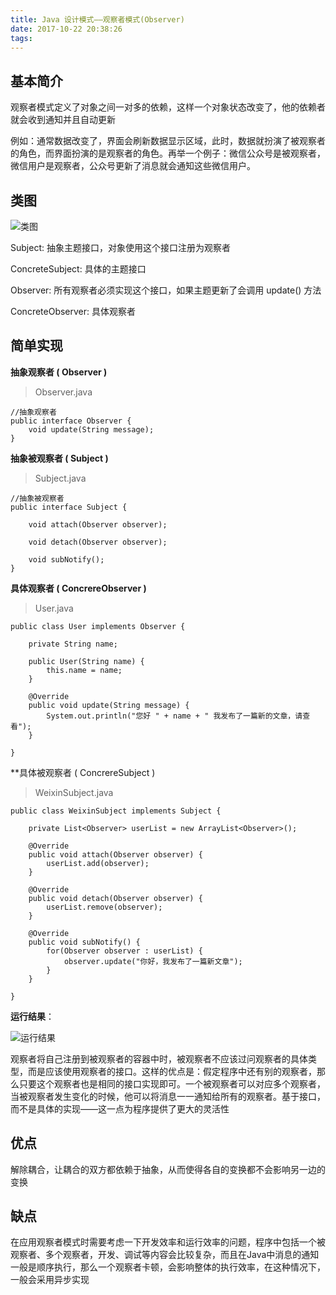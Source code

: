 ```yaml
---
title: Java 设计模式——观察者模式(Observer)
date: 2017-10-22 20:38:26
tags:
---
```

## 基本简介

观察者模式定义了对象之间一对多的依赖，这样一个对象状态改变了，他的依赖者就会收到通知并且自动更新

例如：通常数据改变了，界面会刷新数据显示区域，此时，数据就扮演了被观察者的角色，而界面扮演的是观察者的角色。再举一个例子：微信公众号是被观察者，微信用户是观察者，公众号更新了消息就会通知这些微信用户。

## 类图

![类图](/images/java-design-pattern/observer/diagram.jpg)

Subject: 抽象主题接口，对象使用这个接口注册为观察者

ConcreteSubject: 具体的主题接口

Observer: 所有观察者必须实现这个接口，如果主题更新了会调用 update() 方法

ConcreteObserver: 具体观察者

## 简单实现

**抽象观察者 ( Observer )**

> Observer.java

```
//抽象观察者
public interface Observer {
	void update(String message);
}
```

**抽象被观察者 ( Subject )**

> Subject.java

```
//抽象被观察者
public interface Subject {
	
	void attach(Observer observer);
	
	void detach(Observer observer);
	
	void subNotify();
}
```

**具体观察者 ( ConcrereObserver )**

> User.java

```
public class User implements Observer {

	private String name;
	
	public User(String name) {
		this.name = name;
	}
	
	@Override
	public void update(String message) {
		System.out.println("您好 " + name + " 我发布了一篇新的文章，请查看");
	}
	
}
```

**具体被观察者 ( ConcrereSubject )

> WeixinSubject.java

```
public class WeixinSubject implements Subject {
	
	private List<Observer> userList = new ArrayList<Observer>();

	@Override
	public void attach(Observer observer) {
		userList.add(observer);
	}

	@Override
	public void detach(Observer observer) {
		userList.remove(observer);
	}

	@Override
	public void subNotify() {
		for(Observer observer : userList) {
			observer.update("你好，我发布了一篇新文章");
		}
	}
	
}
```

**运行结果**：

![运行结果](/images/java-design-pattern/observer/result.png)


观察者将自己注册到被观察者的容器中时，被观察者不应该过问观察者的具体类型，而是应该使用观察者的接口。这样的优点是：假定程序中还有别的观察者，那么只要这个观察者也是相同的接口实现即可。一个被观察者可以对应多个观察者，当被观察者发生变化的时候，他可以将消息一一通知给所有的观察者。基于接口，而不是具体的实现——这一点为程序提供了更大的灵活性

## 优点

解除耦合，让耦合的双方都依赖于抽象，从而使得各自的变换都不会影响另一边的变换

## 缺点

在应用观察者模式时需要考虑一下开发效率和运行效率的问题，程序中包括一个被观察者、多个观察者，开发、调试等内容会比较复杂，而且在Java中消息的通知一般是顺序执行，那么一个观察者卡顿，会影响整体的执行效率，在这种情况下，一般会采用异步实现